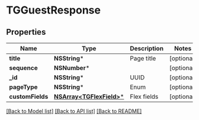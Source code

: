 # TGGuestResponse

## Properties
Name | Type | Description | Notes
------------ | ------------- | ------------- | -------------
**title** | **NSString*** | Page title | [optional] 
**sequence** | **NSNumber*** |  | [optional] 
**_id** | **NSString*** | UUID | [optional] 
**pageType** | **NSString*** | Enum | [optional] 
**customFields** | [**NSArray&lt;TGFlexField&gt;***](TGFlexField.md) | Flex fields | [optional] 

[[Back to Model list]](../README.md#documentation-for-models) [[Back to API list]](../README.md#documentation-for-api-endpoints) [[Back to README]](../README.md)


